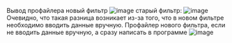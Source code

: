 Вывод профайлера новый фильтр
![image](https://user-images.githubusercontent.com/75948025/143092476-09734135-d766-41cf-b171-abf0fe5e8107.png)
старый фильтр:
![image](https://user-images.githubusercontent.com/75948025/143092866-89cb61cc-4317-4e6b-ab86-ff7d22624839.png)
Очевидно, что такая разница возникает из-за того, что в новом фильтре необходимо вводить данные вручную.
Профайлер нового фильтра, если не вводить данные вручную, а сразу написать в программе
![image](https://user-images.githubusercontent.com/75948025/143094067-549b4936-aaed-460d-b911-291501463855.png)
